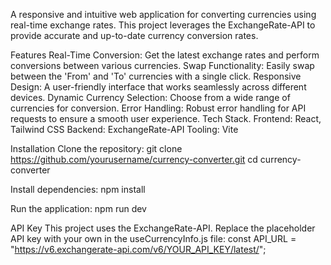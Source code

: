 A responsive and intuitive web application for converting currencies using real-time exchange rates.
This project leverages the ExchangeRate-API to provide accurate and up-to-date currency conversion rates.

Features
Real-Time Conversion: Get the latest exchange rates and perform conversions between various currencies.
Swap Functionality: Easily swap between the 'From' and 'To' currencies with a single click.
Responsive Design: A user-friendly interface that works seamlessly across different devices.
Dynamic Currency Selection: Choose from a wide range of currencies for conversion.
Error Handling: Robust error handling for API requests to ensure a smooth user experience.
Tech Stack.
Frontend: React, Tailwind CSS
Backend: ExchangeRate-API
Tooling: Vite

Installation
Clone the repository:
git clone https://github.com/yourusername/currency-converter.git
cd currency-converter

Install dependencies:
npm install

Run the application:
npm run dev


API Key
This project uses the ExchangeRate-API. Replace the placeholder API key with your own in the useCurrencyInfo.js file:
const API_URL = "https://v6.exchangerate-api.com/v6/YOUR_API_KEY/latest/";
